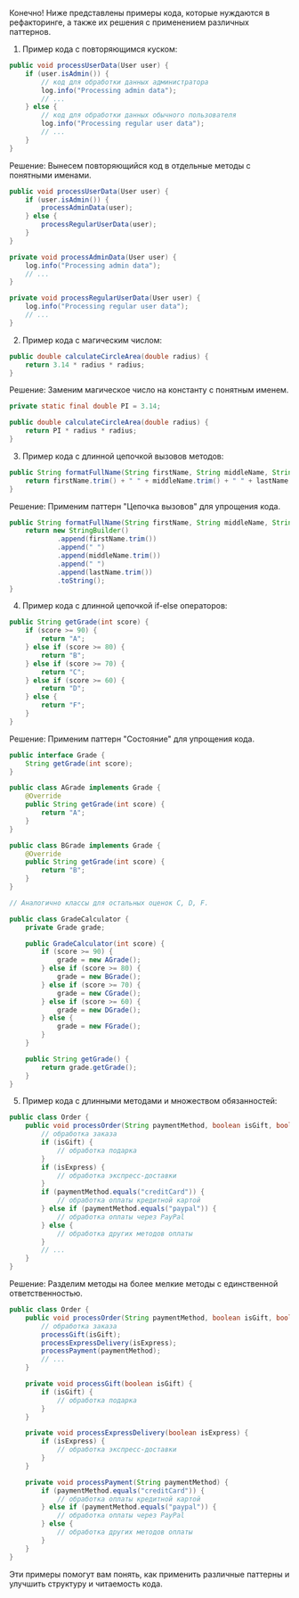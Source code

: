 Конечно! Ниже представлены примеры кода, которые нуждаются в рефакторинге, а также их решения с применением различных паттернов.

1. Пример кода с повторяющимся куском:

```java
public void processUserData(User user) {
    if (user.isAdmin()) {
        // код для обработки данных администратора
        log.info("Processing admin data");
        // ...
    } else {
        // код для обработки данных обычного пользователя
        log.info("Processing regular user data");
        // ...
    }
}
```

Решение: Вынесем повторяющийся код в отдельные методы с понятными именами.

```java
public void processUserData(User user) {
    if (user.isAdmin()) {
        processAdminData(user);
    } else {
        processRegularUserData(user);
    }
}

private void processAdminData(User user) {
    log.info("Processing admin data");
    // ...
}

private void processRegularUserData(User user) {
    log.info("Processing regular user data");
    // ...
}
```

2. Пример кода с магическим числом:

```java
public double calculateCircleArea(double radius) {
    return 3.14 * radius * radius;
}
```

Решение: Заменим магическое число на константу с понятным именем.

```java
private static final double PI = 3.14;

public double calculateCircleArea(double radius) {
    return PI * radius * radius;
}
```

3. Пример кода с длинной цепочкой вызовов методов:

```java
public String formatFullName(String firstName, String middleName, String lastName) {
    return firstName.trim() + " " + middleName.trim() + " " + lastName.trim();
}
```

Решение: Применим паттерн "Цепочка вызовов" для упрощения кода.

```java
public String formatFullName(String firstName, String middleName, String lastName) {
    return new StringBuilder()
            .append(firstName.trim())
            .append(" ")
            .append(middleName.trim())
            .append(" ")
            .append(lastName.trim())
            .toString();
}
```

4. Пример кода с длинной цепочкой if-else операторов:

```java
public String getGrade(int score) {
    if (score >= 90) {
        return "A";
    } else if (score >= 80) {
        return "B";
    } else if (score >= 70) {
        return "C";
    } else if (score >= 60) {
        return "D";
    } else {
        return "F";
    }
}
```

Решение: Применим паттерн "Состояние" для упрощения кода.

```java
public interface Grade {
    String getGrade(int score);
}

public class AGrade implements Grade {
    @Override
    public String getGrade(int score) {
        return "A";
    }
}

public class BGrade implements Grade {
    @Override
    public String getGrade(int score) {
        return "B";
    }
}

// Аналогично классы для остальных оценок C, D, F.

public class GradeCalculator {
    private Grade grade;

    public GradeCalculator(int score) {
        if (score >= 90) {
            grade = new AGrade();
        } else if (score >= 80) {
            grade = new BGrade();
        } else if (score >= 70) {
            grade = new CGrade();
        } else if (score >= 60) {
            grade = new DGrade();
        } else {
            grade = new FGrade();
        }
    }

    public String getGrade() {
        return grade.getGrade();
    }
}
```

5. Пример кода с длинными методами и множеством обязанностей:

```java
public class Order {
    public void processOrder(String paymentMethod, boolean isGift, boolean isExpress) {
        // обработка заказа
        if (isGift) {
            // обработка подарка
        }
        if (isExpress) {
            // обработка экспресс-доставки
        }
        if (paymentMethod.equals("creditCard")) {
            // обработка оплаты кредитной картой
        } else if (paymentMethod.equals("paypal")) {
            // обработка оплаты через PayPal
        } else {
            // обработка других методов оплаты
        }
        // ...
    }
}
```

Решение: Разделим методы на более мелкие методы с единственной ответственностью.

```java
public class Order {
    public void processOrder(String paymentMethod, boolean isGift, boolean isExpress) {
        // обработка заказа
        processGift(isGift);
        processExpressDelivery(isExpress);
        processPayment(paymentMethod);
        // ...
    }

    private void processGift(boolean isGift) {
        if (isGift) {
            // обработка подарка
        }
    }

    private void processExpressDelivery(boolean isExpress) {
        if (isExpress) {
            // обработка экспресс-доставки
        }
    }

    private void processPayment(String paymentMethod) {
        if (paymentMethod.equals("creditCard")) {
            // обработка оплаты кредитной картой
        } else if (paymentMethod.equals("paypal")) {
            // обработка оплаты через PayPal
        } else {
            // обработка других методов оплаты
        }
    }
}
```

Эти примеры помогут вам понять, как применить различные паттерны и улучшить структуру и читаемость кода.